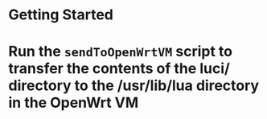 # Getting Started
Run the `sendToOpenWrtVM` script to transfer the contents of the luci/ directory to the /usr/lib/lua directory in the OpenWrt VM
=======
